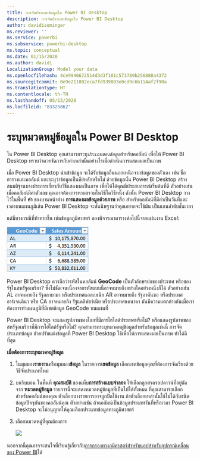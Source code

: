 ```yaml
---
title: การจัดประเภทข้อมูลใน Power BI Desktop
description: การจัดประเภทข้อมูลใน Power BI Desktop
author: davidiseminger
ms.reviewer: ''
ms.service: powerbi
ms.subservice: powerbi-desktop
ms.topic: conceptual
ms.date: 01/15/2020
ms.author: davidi
LocalizationGroup: Model your data
ms.openlocfilehash: 4ce9946672514d3d3f181c573789b256888a4372
ms.sourcegitcommit: 0e9e211082eca7fd939803e0cd9c6b114af2f90a
ms.translationtype: HT
ms.contentlocale: th-TH
ms.lasthandoff: 05/13/2020
ms.locfileid: "83325862"
---
```

# <a name="specify-data-categories-in-power-bi-desktop"></a>ระบุหมวดหมู่ข้อมูลใน Power BI Desktop
ใน Power BI Desktop คุณสามารถระบุ*ประเภทของข้อมูล*สำหรับคอลัมน์ เพื่อให้ Power BI Desktop ทราบว่าควรจัดการกับค่าเหล่านั้นอย่างไรเมื่อดำเนินการแสดงผลเป็นภาพ

เมื่อ Power BI Desktop นำเข้าข้อมูล จะได้รับข้อมูลอื่นนอกเหนือจากข้อมูลของตัวเอง เช่น ชื่อตารางและคอลัมน์ และระบุว่าข้อมูลเป็นคีย์หลักหรือไม่ ด้วยข้อมูลนั้น Power BI Desktop สร้างสมมติฐานบางประการเกี่ยวกับวิธีแสดงผลเป็นภาพ เพื่อให้ได้คุณมีประสบการณ์เริ่มต้นที่ดี
ตัวอย่างเช่น เมื่อคอลัมน์มีค่าตัวเลข คุณอาจต้องการหาผลรวมในวิธีใดวิธีหนึ่ง ดังนั้น Power BI Desktop วางไว้ในพื้นที่ **ค่า** ของบานหน้าต่าง **การแสดงผลข้อมูลด้วยภาพ** หรือ สำหรับคอลัมน์ที่มีค่าเป็นวันที่และเวลาบนแผนภูมิเส้น Power BI Desktop จะสันนิษฐานว่าคุณอยากจะใช้มัน เป็นแกนลำดับชั้นเวลา

แต่มีบางกรณีที่ท้าทายขึ้น เช่นข้อมูลภูมิศาสตร์ ลองพิจารณาตารางต่อไปนี้จากแผ่นงาน Excel:

![](media/desktop-data-categorization/datacategorizationtable.png)

Power BI Desktop ควรถือว่ารหัสในคอลัมน์ **GeoCode** เป็นตัวอักษรย่อของประเทศ หรือของรัฐในสหรัฐอเมริกา?  ซึ่งไม่ชัดเจนเนื่องจากรหัสแบบนี้อาจหมายถึงอย่างใดอย่างหนึ่งก็ได้ ตัวอย่างเช่น AL อาจหมายถึง รัฐอลาบามา หรือประเทศแอลเบเนีย AR อาจหมายถึง รัฐอาคันซอ หรือประเทศอาร์เจนตินา หรือ CA อาจหมายถึง รัฐแคลิฟอร์เนีย หรือประเทศแคนาดา มันมีความแตกต่างกันเมื่อเราต้องการทำแผนภูมิที่มีเขตข้อมูล GeoCode บนแผนที่ 

Power BI Desktop จะแสดงรูปภาพของโลกที่มีการไฮไลต์ประเทศหรือไม่? หรือแสดงรูปภาพของสหรัฐอเมริกาที่มีการไฮไลต์รัฐหรือไม่?  คุณสามารถระบุหมวดหมู่ข้อมูลสำหรับข้อมูลเช่นนี้ การจัดประเภทข้อมูล ช่วยปรับแต่งข้อมูลที่ Power BI Desktop ใช้เพื่อให้การแสดงผลเป็นภาพ ทำได้ดีที่สุด  

**เมื่อต้องการระบุหมวดหมู่ข้อมูล**

1. ในมุมมอง**รายงาน**หรือมุมมอง**ข้อมูล** ในรายการ**เขตข้อมูล** เลือกเขตข้อมูลคุณที่ต้องการจัดเรียงด้วยวิธีจัดประเภทใหม่
2. บนริบบอน ในพื้นที่ **คุณสมบัติ** ของแท็บ**การสร้างแบบจำลอง** ให้เลือกลูกศรดรอปดาวน์ที่อยู่ถัดจาก **หมวดหมู่ข้อมูล**  รายการนี้จะแสดงหมวดหมู่ข้อมูลที่เป็นไปได้ทั้งหมด ที่คุณสามารถเลือกสำหรับคอลัมน์ของคุณ ตัวเลือกบางรายการอาจถูกปิดใช้งาน ถ้าตัวเลือกเหล่านั้นใช้ไม่ได้กับชนิดข้อมูลปัจจุบันของคอลัมน์คุณ  ตัวอย่างเช่น ถ้าคอลัมน์เป็นข้อมูลประเภทวันที่หรือเวลา Power BI Desktop จะไม่อนุญาตให้คุณเลือกประเภทข้อมูลทางภูมิศาสตร์ 
3. เลือกหมวดหมู่ที่คุณต้องการ

   ![](media/desktop-data-categorization/desktop-data-categorization.png)

นอกจากนี้คุณอาจจะสนใจที่เรียนรู้เกี่ยวกับ[การกรองทางภูมิศาสตร์สำหรับแอปสำหรับอุปกรณ์เคลื่อนของ Power BI](desktop-mobile-geofiltering.md)ได้

